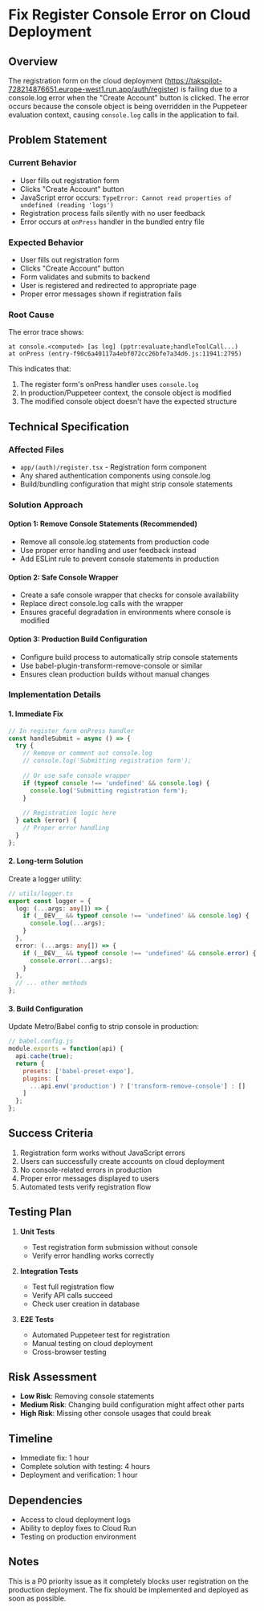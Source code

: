 # Fix Register Console Error on Cloud Deployment

## Overview

The registration form on the cloud deployment (https://takspilot-728214876651.europe-west1.run.app/auth/register) is failing due to a console.log error when the "Create Account" button is clicked. The error occurs because the console object is being overridden in the Puppeteer evaluation context, causing `console.log` calls in the application to fail.

## Problem Statement

### Current Behavior
- User fills out registration form
- Clicks "Create Account" button
- JavaScript error occurs: `TypeError: Cannot read properties of undefined (reading 'logs')`
- Registration process fails silently with no user feedback
- Error occurs at `onPress` handler in the bundled entry file

### Expected Behavior
- User fills out registration form
- Clicks "Create Account" button
- Form validates and submits to backend
- User is registered and redirected to appropriate page
- Proper error messages shown if registration fails

### Root Cause
The error trace shows:
```
at console.<computed> [as log] (pptr:evaluate;handleToolCall...)
at onPress (entry-f90c6a40117a4ebf072cc26bfe7a34d6.js:11941:2795)
```

This indicates that:
1. The register form's onPress handler uses `console.log`
2. In production/Puppeteer context, the console object is modified
3. The modified console object doesn't have the expected structure

## Technical Specification

### Affected Files
- `app/(auth)/register.tsx` - Registration form component
- Any shared authentication components using console.log
- Build/bundling configuration that might strip console statements

### Solution Approach

#### Option 1: Remove Console Statements (Recommended)
- Remove all console.log statements from production code
- Use proper error handling and user feedback instead
- Add ESLint rule to prevent console statements in production

#### Option 2: Safe Console Wrapper
- Create a safe console wrapper that checks for console availability
- Replace direct console.log calls with the wrapper
- Ensures graceful degradation in environments where console is modified

#### Option 3: Production Build Configuration
- Configure build process to automatically strip console statements
- Use babel-plugin-transform-remove-console or similar
- Ensures clean production builds without manual changes

### Implementation Details

#### 1. Immediate Fix
```typescript
// In register form onPress handler
const handleSubmit = async () => {
  try {
    // Remove or comment out console.log
    // console.log('Submitting registration form');
    
    // Or use safe console wrapper
    if (typeof console !== 'undefined' && console.log) {
      console.log('Submitting registration form');
    }
    
    // Registration logic here
  } catch (error) {
    // Proper error handling
  }
};
```

#### 2. Long-term Solution
Create a logger utility:
```typescript
// utils/logger.ts
export const logger = {
  log: (...args: any[]) => {
    if (__DEV__ && typeof console !== 'undefined' && console.log) {
      console.log(...args);
    }
  },
  error: (...args: any[]) => {
    if (__DEV__ && typeof console !== 'undefined' && console.error) {
      console.error(...args);
    }
  },
  // ... other methods
};
```

#### 3. Build Configuration
Update Metro/Babel config to strip console in production:
```javascript
// babel.config.js
module.exports = function(api) {
  api.cache(true);
  return {
    presets: ['babel-preset-expo'],
    plugins: [
      ...api.env('production') ? ['transform-remove-console'] : []
    ]
  };
};
```

## Success Criteria

1. Registration form works without JavaScript errors
2. Users can successfully create accounts on cloud deployment
3. No console-related errors in production
4. Proper error messages displayed to users
5. Automated tests verify registration flow

## Testing Plan

1. **Unit Tests**
   - Test registration form submission without console
   - Verify error handling works correctly

2. **Integration Tests**
   - Test full registration flow
   - Verify API calls succeed
   - Check user creation in database

3. **E2E Tests**
   - Automated Puppeteer test for registration
   - Manual testing on cloud deployment
   - Cross-browser testing

## Risk Assessment

- **Low Risk**: Removing console statements
- **Medium Risk**: Changing build configuration might affect other parts
- **High Risk**: Missing other console usages that could break

## Timeline

- Immediate fix: 1 hour
- Complete solution with testing: 4 hours
- Deployment and verification: 1 hour

## Dependencies

- Access to cloud deployment logs
- Ability to deploy fixes to Cloud Run
- Testing on production environment

## Notes

This is a P0 priority issue as it completely blocks user registration on the production deployment. The fix should be implemented and deployed as soon as possible.